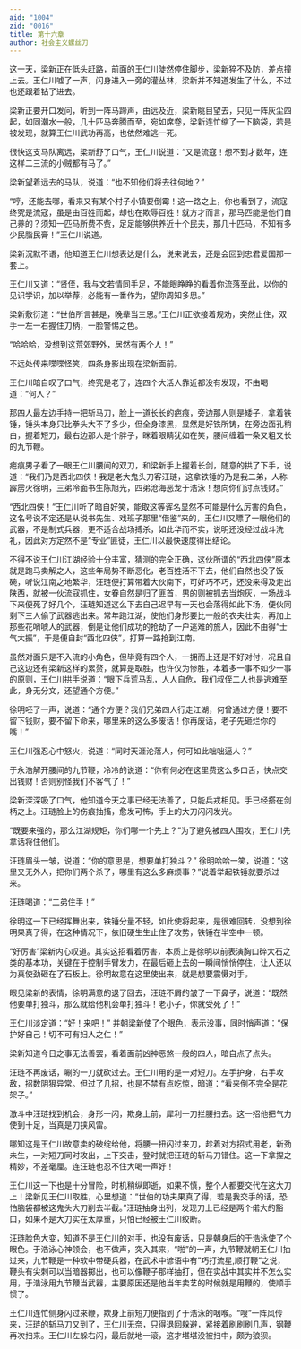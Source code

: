 ```yaml
---
aid: "1004"
zid: "0016"
title: 第十六章
author: 社会主义螺丝刀
---
```


这一天，梁新正在低头赶路，前面的王仁川陡然停住脚步，梁新猝不及防，差点撞上去。王仁川嘘了一声，闪身进入一旁的灌丛林，梁新并不知道发生了什么，不过也还跟着钻了进去。

梁新正要开口发问，听到一阵马蹄声，由远及近，梁新眺目望去，只见一阵灰尘四起，如同潮水一般，几十匹马奔腾而至，宛如席卷，梁新连忙缩了一下脑袋，若是被发现，就算王仁川武功再高，也依然难逃一死。

很快这支马队离远，梁新舒了口气，王仁川说道：“又是流寇！想不到才数年，连这样二三流的小贼都有马了。”

梁新望着远去的马队，说道：“也不知他们将去往何地？”

“哼，还能去哪，看来又有某个村子小镇要倒霉！这一路之上，你也看到了，流寇终究是流寇，虽是由百姓而起，却也在欺辱百姓！就方才而言，那马匹能是他们自己养的？须知一匹马所费不赀，足足能够供养近十个民夫，那几十匹马，不知有多少民脂民膏！”王仁川说道。

梁新沉默不语，他知道王仁川想表达是什么，说来说去，还是会回到忠君爱国那一套上。

王仁川又道：“贤侄，我与文若情同手足，不能眼睁睁的看着你流落至此，以你的见识学识，加以举荐，必能有一番作为，望你周知多思。”

梁新敷衍道：“世伯所言甚是，晚辈当三思。”王仁川正欲接着规劝，突然止住，双手一左一右握住刀柄，一脸警惕之色。

“哈哈哈，没想到这荒郊野外，居然有两个人！”

不远处传来喋喋怪笑，四条身影出现在梁新面前。

王仁川暗自叹了口气，终究是老了，连四个大活人靠近都没有发现，不由喝道：“何人？”

那四人最左边手持一把斩马刀，脸上一道长长的疤痕，旁边那人则是矮子，拿着铁锤，锤头本身只比拳头大不了多少，但全身漆黑，显然是好铁所铸，在旁边面孔稍白，握着短刀，最右边那人是个胖子，眯着眼睛犹如在笑，腰间缠着一条又粗又长的九节鞭。

疤痕男子看了一眼王仁川腰间的双刀，和梁新手上握着长剑，随意的拱了下手，说道：“我们乃是西北四侠！我是老大鬼头刀客汪琏，这拿铁锤的乃是我二弟，人称霹雳火徐明，三弟冷面书生陈旭光，四弟沧海恶龙于浩泳！想向你们讨点钱财。”

“西北四侠！”王仁川听了暗自好笑，能取这等诨名显然不可能是什么厉害的角色，这名号说不定还是从说书先生、戏班子那里“借鉴”来的，王仁川又瞟了一眼他们的武器，不是制式兵器，更不适合战场搏杀，如此华而不实，说明还没经过战斗洗礼，因此对方定然不是“专业”匪徒，王仁川以最快速度得出结论。

不得不说王仁川江湖经验十分丰富，猜测的完全正确，这伙所谓的“西北四侠”原本就是跑马卖解之人，这些年局势不断恶化，老百姓活不下去，他们自然也没了饭碗，听说江南之地繁华，汪琏便打算带着大伙南下，可好巧不巧，还没来得及走出陕西，就被一伙流寇抓住，女眷自然是归了匪首，男的则被抓去当炮灰，一场战斗下来便死了好几个，汪琏知道这么下去自己迟早有一天也会落得如此下场，便伙同剩下三人偷了武器逃出来。常年跑江湖，使他们身形要比一般的农夫壮实，再加上那些花哨唬人的武器，倒是让他们成功的抢劫了一户逃难的旅人，因此不由得“士气大振”，于是便自封“西北四侠”，打算一路抢到江南。

虽然对面只是不入流的小角色，但毕竟有四个人，一拥而上还是不好对付，况且自己这边还有梁新这样的累赘，就算是取胜，也许仅为惨胜，本着多一事不如少一事的原则，王仁川拱手说道：“眼下兵荒马乱，人人自危，我们叔侄二人也是逃难至此，身无分文，还望通个方便。”

徐明呸了一声，说道：“通个方便？我们兄弟四人行走江湖，何曾通过方便！要不留下钱财，要不留下命来，哪里来的这么多废话！你再废话，老子先砸烂你的嘴！”

王仁川强忍心中怒火，说道：“同时天涯沦落人，何可如此咄咄逼人？”

于永浩解开腰间的九节鞭，冷冷的说道：“你有何必在这里费这么多口舌，快点交出钱财！否则别怪我们不客气了！”

梁新深深吸了口气，他知道今天之事已经无法善了，只能兵戎相见。手已经搭在剑柄之上。汪琏脸上的伤痕抽搐，愈发可怖，手上的大刀闪闪发光。

“既要来强的，那么江湖规矩，你们哪一个先上？”为了避免被四人围攻，王仁川先拿话将住他们。

汪琏眉头一皱，说道：“你的意思是，想要单打独斗？” 徐明哈哈一笑，说道：“这里又无外人，把你们两个杀了，哪里有这么多麻烦事？”说着举起铁锤就要杀过来。

汪琏喝道：“二弟住手！”

徐明这一下已经挥舞出来，铁锤分量不轻，如此使将起来，是很难回转，没想到徐明果真了得，在这种情况下，依旧硬生生止住了攻势，铁锤在半空中一顿。

“好厉害”梁新内心叹道。其实这招看着厉害，本质上是徐明以前表演胸口碎大石之类的基本功，关键在于控制手臂发力，在最后砸上去的一瞬间悄悄停住，让人还以为真使劲砸在了石板上。徐明故意在这里使出来，就是想要震慑对手。

眼见梁新的表情，徐明满意的退了回去，汪琏不屑的皱了一下鼻子，说道：“既然他要单打独斗，那么就给他机会单打独斗！老小子，你就受死了！”

王仁川淡定道：“好！来吧！” 并朝梁新使了个眼色，表示没事，同时悄声道：“保护好自己！切不可有妇人之仁！”

梁新知道今日之事无法善罢，看着面前凶神恶煞一般的四人，暗自点了点头。

汪琏不再废话，唰的一刀就砍过去。王仁川用的是一对短刀。左手护身，右手攻敌，招数阴狠异常。但过了几招，也是不禁有点吃惊，暗道：“看来倒不完全是花架子。”

激斗中汪琏找到机会，身形一闪，欺身上前，犀利一刀拦腰扫去。这一招他把气力使到十足，当真是刀挟风雷。

哪知这是王仁川故意卖的破绽给他，将腰一扭闪过来刀，趁着对方招式用老，新劲未生，一对短刀同时攻出，上下交击，登时就把汪琏的斩马刀错住。这一下拿捏之精妙，不差毫厘。连汪琏也忍不住大喝一声好！

王仁川这一下也是十分冒险，时机稍纵即逝，如果不慎，整个人都要交代在这大刀上！梁新见王仁川取胜，心里想道：“世伯的功夫果真了得，若是我交手的话，恐怕脑袋都被这鬼头大刀削去半截。”汪琏抽身出列，发现刀上已经是两个偌大的豁口，如果不是大刀实在太厚重，只怕已经被王仁川绞断。

汪琏脸色大变，知道不是王仁川的对手，也没有废话，只是朝身后的于浩泳使了个眼色。于浩泳心神领会，也不做声，突入其来，“啪”的一声，九节鞭就朝王仁川抽过来，九节鞭是一种软中带硬兵器，在武术中谚语中有”巧打流星,顺打鞭”之说，鞭头有尖刺可以当暗器掷出，也可以像鞭子那样抽打，但在实战中其实并不怎么实用，于浩泳用九节鞭当武器，主要原因还是他当年卖艺的时候就是用鞭的，使顺手惯了。

王仁川连忙侧身闪过來鞭，欺身上前短刀便指到了于浩泳的咽喉。“嗖”一阵风传来，汪琏的斩马刀又到了，王仁川无奈，只得退回躲避，紧接着刷刷刷几声，钢鞭再次扫来。王仁川左躲右闪，最后就地一滚，这才堪堪没被扫中，颇为狼狈。
